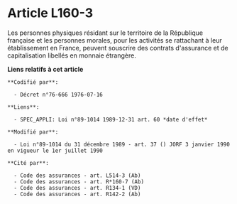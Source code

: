 # Article L160-3

Les personnes physiques résidant sur le territoire de la République française et les personnes morales, pour les activités se
rattachant à leur établissement en France, peuvent souscrire des contrats d'assurance et de capitalisation libellés en
monnaie étrangère.

**Liens relatifs à cet article**

	**Codifié par**:

	  - Décret n°76-666 1976-07-16

	**Liens**:

	  - SPEC_APPLI: Loi n°89-1014 1989-12-31 art. 60 *date d'effet*

	**Modifié par**:

	  - Loi n°89-1014 du 31 décembre 1989 - art. 37 () JORF 3 janvier 1990 en vigueur le 1er juillet 1990

	**Cité par**:

	  - Code des assurances - art. L514-3 (Ab)
	  - Code des assurances - art. R*160-7 (Ab)
	  - Code des assurances - art. R134-1 (VD)
	  - Code des assurances - art. R142-2 (Ab)

